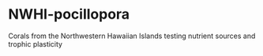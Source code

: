# NWHI-pocillopora
Corals from the Northwestern Hawaiian Islands testing nutrient sources and trophic plasticity
